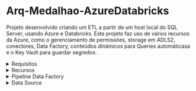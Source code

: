 # Arq-Medalhao-AzureDatabricks

Projeto desenvolvido criando um ETL a partir de um host local do SQL Server, usando Azure e Databricks. Este projeto faz uso de vários recursos da Azure, como o gerenciamento de permissões, storage em ADLS2, conectores, Data Factory, conteúdos dinâmicos para Queries automáticasa e o Key Vault para guardar segredos.

<details>
  <summary>Requisitos</summary>
  
- Configuração de Self-Hosted Runtime
- Configuração de Java Runtime para rodar arquivos .parquet
- Configuração de acesso entre recursos
- Configuração de permissões
  
</details>


<details>
  <summary>Recursos</summary>

  ![resourcegroup](https://github.com/user-attachments/assets/00bc9775-accc-49cf-b0c3-7677963e2608)

</details>

<details>
  <summary>Pipeline Data Factory</summary>

![Pipeline ADF](https://github.com/user-attachments/assets/d92b56df-7554-490c-b2ec-54ee01ec7d67)

</details>

<details>
  <summary>Data Source</summary>

https://learn.microsoft.com/en-us/sql/samples/adventureworks-install-configure?view=sql-server-ver16&tabs=ssms

</details>
